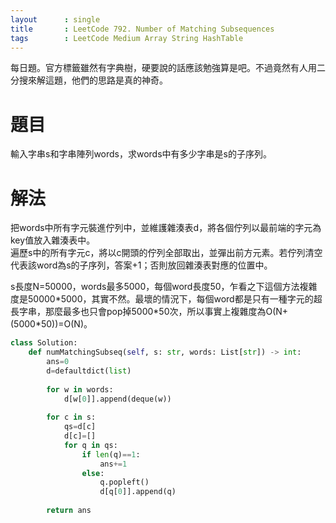 ```yaml
--- 
layout      : single
title       : LeetCode 792. Number of Matching Subsequences
tags        : LeetCode Medium Array String HashTable
---
```

每日題。官方標籤雖然有字典樹，硬要說的話應該勉強算是吧。不過竟然有人用二分搜來解這題，他們的思路是真的神奇。  

# 題目
輸入字串s和字串陣列words，求words中有多少字串是s的子序列。  

# 解法
把words中所有字元裝進佇列中，並維護雜湊表d，將各個佇列以最前端的字元為key值放入雜湊表中。  
遍歷s中的所有字元c，將以c開頭的佇列全部取出，並彈出前方元素。若佇列清空代表該word為s的子序列，答案+1；否則放回雜湊表對應的位置中。  

s長度N=50000，words最多5000，每個word長度50，乍看之下這個方法複雜度是50000\*5000，其實不然。最壞的情況下，每個word都是只有一種字元的超長字串，那麼最多也只會pop掉5000\*50次，所以事實上複雜度為O(N+(5000*50))=O(N)。  

```python
class Solution:
    def numMatchingSubseq(self, s: str, words: List[str]) -> int:
        ans=0
        d=defaultdict(list)
        
        for w in words:
            d[w[0]].append(deque(w))
            
        for c in s:
            qs=d[c]
            d[c]=[]
            for q in qs:
                if len(q)==1:
                    ans+=1
                else:
                    q.popleft()
                    d[q[0]].append(q)
        
        return ans
```

